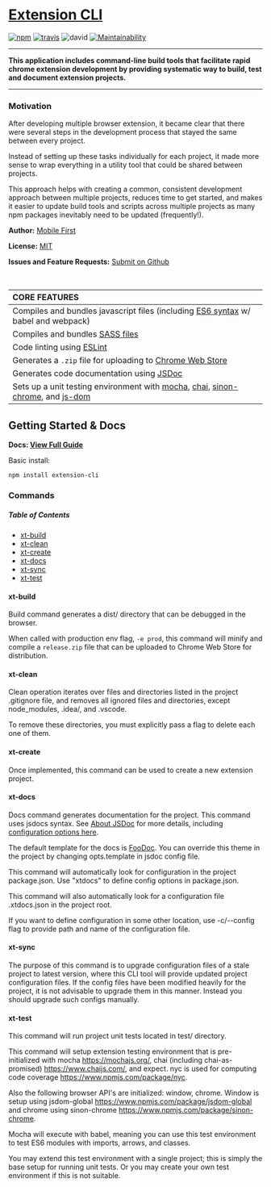 # [Extension CLI](https://github.com/MobileFirstLLC/extension-cli)

[![npm](https://img.shields.io/npm/v/extension-cli)](https://www.npmjs.com/package/extension-cli)
[![travis](https://img.shields.io/travis/mobilefirstllc/extension-cli)](https://travis-ci.org/MobileFirstLLC/extension-cli)
![david](https://img.shields.io/david/mobilefirstllc/extension-cli)
[![Maintainability](https://api.codeclimate.com/v1/badges/abbf1b25f926d75bb9df/maintainability)](https://codeclimate.com/github/MobileFirstLLC/extension-cli/maintainability)

* * *

**This application includes command-line build tools that facilitate rapid chrome extension development by providing
systematic way to build, test and document extension projects.**

* * *

### Motivation

After developing multiple browser extension, it became clear that there were several steps in the development process that stayed the same between every project. 

Instead of setting up these tasks individually for each project, it made more sense to wrap everything in a utility tool that could be shared between projects. 

This approach helps with creating a common, consistent development approach between multiple projects, reduces time to get started, and makes it easier to update build tools and scripts across multiple projects as many npm packages inevitably need to be updated (frequently!).


**Author:** [Mobile First](https://mobilefirst.me)

**License:** [MIT](https://github.com/MobileFirstLLC/extension-cli/blob/master/LICENSE)

**Issues and Feature Requests:** [Submit on Github](https://github.com/MobileFirstLLC/extension-cli/issues/new/choose)


<br/>

| CORE FEATURES                                                                                                                                                                                                           |
| :---------------------------------------------------------------------------------------------------------------------------------------------------------------------------------------------------------------------- |
| Compiles and bundles javascript files (including [ES6 syntax](http://es6-features.org/) w/ babel and webpack)                                                                                                           |
| Compiles and bundles [SASS files](https://sass-lang.com/guide)                                                                                                                                                          |
| Code linting using [ESLint](https://eslint.org/)                                                                                                                                                                        |
| Generates a `.zip` file for uploading to [Chrome Web Store](https://chrome.google.com/webstore/category/extensions)                                                                                         |
| Generates code documentation using [JSDoc](https://jsdoc.app/about-getting-started.html)                                                                                                                                |
| Sets up a unit testing environment with [mocha](https://mochajs.org), [chai](https://www.chaijs.com/), [sinon-chrome](https://github.com/acvetkov/sinon-chrome), and [js-dom](https://github.com/rstacruz/jsdom-global) |

## Getting Started & Docs

**Docs: [View Full Guide](https://oss.mobilefirst.me/extension-cli)**

Basic install:

    npm install extension-cli

### Commands

<!-- Generated by documentation.js. Update this documentation by updating the source code. -->

##### Table of Contents

-   [xt-build](#xt-build)
-   [xt-clean](#xt-clean)
-   [xt-create](#xt-create)
-   [xt-docs](#xt-docs)
-   [xt-sync](#xt-sync)
-   [xt-test](#xt-test)

#### xt-build

Build command generates a dist/ directory that can be
debugged in the browser.

When called with production env flag, `-e prod`, this command
will minify and compile a `release.zip` file that can be uploaded to
Chrome Web Store for distribution.

#### xt-clean

Clean operation iterates over files and directories listed in the
project .gitignore file, and removes all ignored files and
directories, except node_modules, .idea/, and .vscode.

To remove these directories, you must explicitly pass a flag to delete
each one of them.

#### xt-create

Once implemented, this command can be used to create a new extension project.

#### xt-docs

Docs command generates documentation for the project. This command uses
jsdocs syntax. See [About JSDoc](https://jsdoc.app/index.html) for more details,
including [configuration options here](https://jsdoc.app/about-configuring-jsdoc.html).

The default template for the docs is [FooDoc](https://github.com/steveush/foodoc#readme).
You can override this theme in the project by changing opts.template in jsdoc config file.

This command will automatically look for configuration in the project package.json.
Use "xtdocs" to define config options in package.json.

This command will also automatically look for a configuration file .xtdocs.json in
the project root.

If you want to define configuration in some other location, use -c/--config flag
to provide path and name of the configuration file.

#### xt-sync

The purpose of this command is to upgrade configuration files of
a stale project to latest version, where this CLI tool will provide
updated project configuration files. If the config files have been
modified heavily for the project, it is not advisable to upgrade them
in this manner. Instead you should upgrade such configs manually.

#### xt-test

This command will run project unit tests located in test/ directory.

This command will setup extension testing environment that is pre-initialized
with mocha <https://mochajs.org/>, chai (including chai-as-promised) <https://www.chaijs.com/>,
and expect. nyc is used for computing code coverage <https://www.npmjs.com/package/nyc>.

Also the following browser API's are initialized: window, chrome. Window
is setup using jsdom-global <https://www.npmjs.com/package/jsdom-global> and
chrome using sinon-chrome <https://www.npmjs.com/package/sinon-chrome>.

Mocha will execute with babel, meaning you can use this test environment to
test ES6 modules with imports, arrows, and classes.

You may extend this test environment with a single project; this is simply the base setup
for running unit tests. Or you may create your own test environment if this is not suitable.


